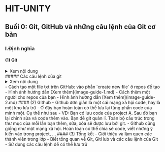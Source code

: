 # HIT-UNITY
## Buổi 0: Git, GitHub và những câu lệnh của Git cơ bản
### I.Định nghĩa
#### (1) Git
<details><summary>Xem nội dung</summary>
- Có thể hiểu đơn giản. Git giống như một chiếc xe vận chuyển code để lưu trữ giữa máy tính (local) và kho github (remote).
  - Lưu trữ `mốc thời gian` code của bạn, điều này giúp bạn có thể trở về quá khứ để lấy lại code cũ do những sai sót trong lúc code
  - Tạo một `bản miêu tả` sơ qua những gì bạn muốn một cách vừa đẹp vừa dễ dàng với README.md
  - Các thao tác giúp bạn và mọi người `cùng làm dự án` một cách quy củ, hợp lí (phần này gồm rất nhiều chi tiết như branch, pull requests, ...)
  - .... Còn cả một kho tàng của GitHub nữa mà các bạn có thể đọc thêm ở [link này](https://en.wikipedia.org/wiki/GitHub)
- Git là một công cụ vận chuyển code bằng các câu lệnh máy tính thông qua một số phần mềm như GitBash, GitDesktop, ....
</details>
##### Các câu lệnh của git
<details><summary>Xem nội dung</summary>
- Làm quen với cách vận chuyển của GitBash thông qua một số câu lệnh thường dùng
  - `git status` ( Kiểm tra các file bị thay đổi đã được git quản lí hay chưa )
    * Xanh là được quản lí, đỏ là chưa được quản lí
  - `git add` ( Cấp quyền quản lí cho git quản lí )
    * git add "Tenfile" => thêm một file cho git quản lí
    * git add . , git add * => thêm tất cả file cho git quản lí
  - `git commit` ( Xác nhận và đánh dấu thời điểm git quản lí giữ liệu )
    * git commit -m "Message" => Tạo tiêu đề cho 
  - `git push` ( Đưa giữ liệu lên trên GitHub )
    * git push => Sẽ tự tìm đến đúng nhánh đang dùng để tải lên nhánh đó trên GitHub
    * git push + origin(remote) + "tên nhánh" => tải lên nhánh đó
  - `git clone` ( Tải về máy repos )
    * git clone + "Đường dẫn đến repos" => Chỉ để tải repos
  - `git pull` ( Cập nhật những cái trên repos trên mạng có mà repos trên máy ko có )
    * git pull => Tự tìm đến nhánh trên máy để pull về
</details>
- Cách tạo một file txt trên GitHub: vào phần `create new file` ở repos để tạo
  - Hình ảnh hướng dẫn [Xem thêm](image-guide-1.md)
- Cách thêm một người cho repos của bạn
  - Hình ảnh hướng dẫn [Xem thêm](image-guide-2.md)
#### (2) Github
- Github đơn giản là một cái mạng xã hội code, hay là một kho lưu trữ
  - Ở đây bạn hoàn toàn có thể lưu lại từng phần code của mình một. Cụ thể như sau
     - VD: Bạn có lưu code của project A. Sau đó bạn lại chỉnh sửa và code thêm vào. Bạn để git quản lí. Toàn bộ cấu trúc trong thư mục của mỗi lần bạn thêm, sửa, xóa sẽ được lưu bởi git.
  - Github cũng giống như một mạng xã hội. Hoàn toàn có thể chia sẻ code, viết những ý kiến vào trong project, ...
#### (3) Tổng kết
- Giới thiệu và làm quen các thành viên trong lớp
- Biết tổng quan về Git, GitHub và các câu lệnh của Git
- Sử dụng các câu lệnh để có thể lưu trữ

